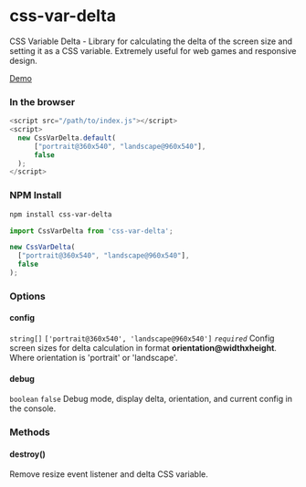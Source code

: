 # css-var-delta

CSS Variable Delta - Library for calculating the delta of the screen size and setting it as a CSS variable.
Extremely useful for web games and responsive design.

[Demo](https://hikorniienko.github.io/css-var-delta/)

### In the browser

```js
<script src="/path/to/index.js"></script>
<script>
  new CssVarDelta.default(
      ["portrait@360x540", "landscape@960x540"],
      false
  );
</script>
```

### NPM Install

```bash
npm install css-var-delta
```

```js
import CssVarDelta from 'css-var-delta';

new CssVarDelta(
  ["portrait@360x540", "landscape@960x540"],
  false
);
```

### Options

#### config 
`string[]` `['portrait@360x540', 'landscape@960x540']` *`required`*
Config screen sizes for delta calculation in format **orientation@widthxheight**.
Where orientation is 'portrait' or 'landscape'.

#### debug 
`boolean` `false`
Debug mode, display delta, orientation, and current config in the console.

### Methods

#### destroy()
Remove resize event listener and delta CSS variable.

